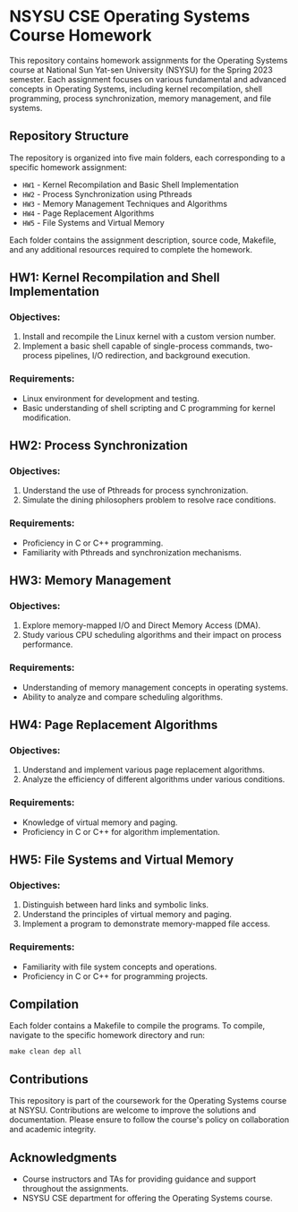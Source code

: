 # NSYSU CSE Operating Systems Course Homework

This repository contains homework assignments for the Operating Systems course at National Sun Yat-sen University (NSYSU) for the Spring 2023 semester. Each assignment focuses on various fundamental and advanced concepts in Operating Systems, including kernel recompilation, shell programming, process synchronization, memory management, and file systems.

## Repository Structure

The repository is organized into five main folders, each corresponding to a specific homework assignment:

- `HW1` - Kernel Recompilation and Basic Shell Implementation
- `HW2` - Process Synchronization using Pthreads
- `HW3` - Memory Management Techniques and Algorithms
- `HW4` - Page Replacement Algorithms
- `HW5` - File Systems and Virtual Memory

Each folder contains the assignment description, source code, Makefile, and any additional resources required to complete the homework.

## HW1: Kernel Recompilation and Shell Implementation

### Objectives:
1. Install and recompile the Linux kernel with a custom version number.
2. Implement a basic shell capable of single-process commands, two-process pipelines, I/O redirection, and background execution.

### Requirements:
- Linux environment for development and testing.
- Basic understanding of shell scripting and C programming for kernel modification.

## HW2: Process Synchronization

### Objectives:
1. Understand the use of Pthreads for process synchronization.
2. Simulate the dining philosophers problem to resolve race conditions.

### Requirements:
- Proficiency in C or C++ programming.
- Familiarity with Pthreads and synchronization mechanisms.

## HW3: Memory Management

### Objectives:
1. Explore memory-mapped I/O and Direct Memory Access (DMA).
2. Study various CPU scheduling algorithms and their impact on process performance.

### Requirements:
- Understanding of memory management concepts in operating systems.
- Ability to analyze and compare scheduling algorithms.

## HW4: Page Replacement Algorithms

### Objectives:
1. Understand and implement various page replacement algorithms.
2. Analyze the efficiency of different algorithms under various conditions.

### Requirements:
- Knowledge of virtual memory and paging.
- Proficiency in C or C++ for algorithm implementation.

## HW5: File Systems and Virtual Memory

### Objectives:
1. Distinguish between hard links and symbolic links.
2. Understand the principles of virtual memory and paging.
3. Implement a program to demonstrate memory-mapped file access.

### Requirements:
- Familiarity with file system concepts and operations.
- Proficiency in C or C++ for programming projects.

## Compilation

Each folder contains a Makefile to compile the programs. To compile, navigate to the specific homework directory and run:

`make clean dep all`

## Contributions

This repository is part of the coursework for the Operating Systems course at NSYSU. Contributions are welcome to improve the solutions and documentation. Please ensure to follow the course's policy on collaboration and academic integrity.

## Acknowledgments

- Course instructors and TAs for providing guidance and support throughout the assignments.
- NSYSU CSE department for offering the Operating Systems course.

